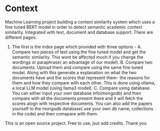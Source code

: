 # Context
Machine Learning project building a context similarity system which uses a fine tuned BERT model in order to detect semantic academic context similarity. Integrated with text, document and database support.
There are different pages.

1. The first is the index page which provided with three options -
  A. Compare two pieces of text using the fine tuned model and get the semantic similarity. This wont be affected much if you change the wordings or paraphrase( an advantage of our model).
  B. Compare two documents. Upload them and compare using the same fine tuned model. Along with this generate a explanation on what the two documents have and the scores that represent them- the reasons for them and how they compare with each other. This is done using ollama, a local LLM model (using llama3 model).
  C. Compare using database. You can either input your own database info(mongodb) and then compare with all the documents present there and it will fetch the scores alogn with respective documents. You can also add the papers yourself to the mongodb database( use your own db name, collections in the code) and then comapare with them.

This is an open source project. Free to use, jsut add credits. Thank you

